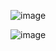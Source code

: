 ![image](https://github.com/user-attachments/assets/de2bb9f7-82c4-4738-ad43-f26d3247dd73)


![image](https://github.com/user-attachments/assets/2cc3b419-c9c2-4cc2-9c45-5f376237ecbd)

